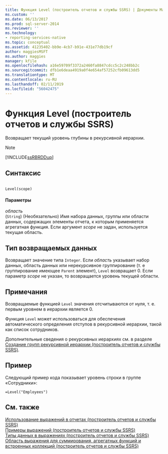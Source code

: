 ```yaml
---
title: Функция Level (построитель отчетов и службы SSRS) | Документы Майкрософт
ms.custom: ''
ms.date: 06/13/2017
ms.prod: sql-server-2014
ms.reviewer: ''
ms.technology:
- reporting-services-native
ms.topic: conceptual
ms.assetid: 41235402-bb9e-4cb7-b91e-431e77db19cf
author: maggiesMSFT
ms.author: maggies
manager: kfile
ms.openlocfilehash: a16e59709f3372a2460fa8847cdcc5c2c248bb2c
ms.sourcegitcommit: dfb1e6deaa4919a0f4e654af57252cfb09613dd5
ms.translationtype: MT
ms.contentlocale: ru-RU
ms.lasthandoff: 02/11/2019
ms.locfileid: "56042475"
---
```

# <a name="level-function-report-builder-and-ssrs"></a>Функция Level (построитель отчетов и службы SSRS)
  Возвращает текущий уровень глубины в рекурсивной иерархии.  
  
> [!NOTE]  
>  [!INCLUDE[ssRBRDDup](../../includes/ssrbrddup-md.md)]  
  
## <a name="syntax"></a>Синтаксис  
  
```  
  
Level(scope)  
```  
  
#### <a name="parameters"></a>Параметры  
 *область*  
 (`String`) (Необязательно) Имя набора данных, группы или области данных, содержащих элементы отчета, к которым применяется агрегатная функция. Если аргумент *scope* не задан, используется текущая область.  
  
## <a name="return-type"></a>Тип возвращаемых данных  
 Возвращает значение типа `Integer`. Если *область* указывает набор данных, область данных или нерекурсивное группирование (т. е группирование имеющее `Parent` элемент), `Level` возвращает 0. Если параметр *scope* не указан, то возвращается уровень текущей области.  
  
## <a name="remarks"></a>Примечания  
 Возвращаемые функцией `Level` значения отсчитываются от нуля, т. е. первым уровнем в иерархии является 0.  
  
 Функция `Level` может использоваться для обеспечения автоматического определения отступов в рекурсивной иерархии, такой как список сотрудников.  
  
 Дополнительные сведения о рекурсивных иерархиях см. в разделе [Создание групп рекурсивной иерархии (построитель отчетов и службы SSRS)](creating-recursive-hierarchy-groups-report-builder-and-ssrs.md).  
  
## <a name="example"></a>Пример  
 Следующий пример кода показывает уровень строки в группе «Сотрудники»:  
  
```  
=Level("Employees")  
```  
  
## <a name="see-also"></a>См. также  
 [Использование выражений в отчетах (построитель отчетов и службы SSRS)](expression-uses-in-reports-report-builder-and-ssrs.md)   
 [Примеры выражений (построитель отчетов и службы SSRS)](expression-examples-report-builder-and-ssrs.md)   
 [Типы данных в выражениях (построитель отчетов и службы SSRS)](expressions-report-builder-and-ssrs.md)   
 [Область выражения для суммирования, агрегатных функций и встроенных коллекций (построитель отчетов и службы SSRS)](expression-scope-for-totals-aggregates-and-built-in-collections.md)  
  
  

